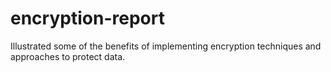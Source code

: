 # encryption-report
Illustrated some of the benefits of implementing encryption techniques and approaches to protect data.
